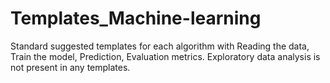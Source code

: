 # Templates_Machine-learning
Standard suggested templates for each algorithm with Reading the data, Train the model, Prediction, Evaluation metrics. Exploratory data analysis is not present in any templates. 
